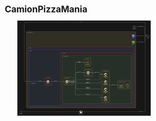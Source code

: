 # CamionPizzaMania

<figure><img src="../.gitbook/assets/vir1-camionpizzamania.png" alt=""><figcaption></figcaption></figure>


